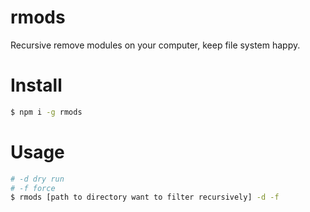 # rmods
Recursive remove modules on your computer, keep file system happy.

# Install

```BASH
$ npm i -g rmods
```

# Usage

```BASH
# -d dry run
# -f force
$ rmods [path to directory want to filter recursively] -d -f
```